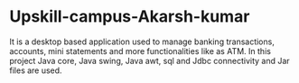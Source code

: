 # Upskill-campus-Akarsh-kumar
It is a desktop based application used to manage banking transactions, accounts, mini statements and more functionalities like as ATM. In this project Java core, Java swing, Java awt, sql and Jdbc connectivity and Jar files are used.
